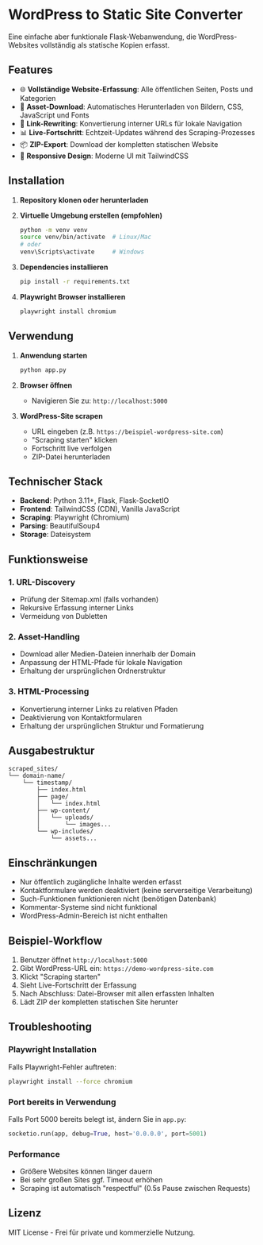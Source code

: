 # WordPress to Static Site Converter

Eine einfache aber funktionale Flask-Webanwendung, die WordPress-Websites vollständig als statische Kopien erfasst.

## Features

- 🌐 **Vollständige Website-Erfassung**: Alle öffentlichen Seiten, Posts und Kategorien
- 📱 **Asset-Download**: Automatisches Herunterladen von Bildern, CSS, JavaScript und Fonts
- 🔗 **Link-Rewriting**: Konvertierung interner URLs für lokale Navigation
- 📊 **Live-Fortschritt**: Echtzeit-Updates während des Scraping-Prozesses
- 📦 **ZIP-Export**: Download der kompletten statischen Website
- 🎨 **Responsive Design**: Moderne UI mit TailwindCSS

## Installation

1. **Repository klonen oder herunterladen**

2. **Virtuelle Umgebung erstellen (empfohlen)**
   ```bash
   python -m venv venv
   source venv/bin/activate  # Linux/Mac
   # oder
   venv\Scripts\activate     # Windows
   ```

3. **Dependencies installieren**
   ```bash
   pip install -r requirements.txt
   ```

4. **Playwright Browser installieren**
   ```bash
   playwright install chromium
   ```

## Verwendung

1. **Anwendung starten**
   ```bash
   python app.py
   ```

2. **Browser öffnen**
   - Navigieren Sie zu: `http://localhost:5000`

3. **WordPress-Site scrapen**
   - URL eingeben (z.B. `https://beispiel-wordpress-site.com`)
   - "Scraping starten" klicken
   - Fortschritt live verfolgen
   - ZIP-Datei herunterladen

## Technischer Stack

- **Backend**: Python 3.11+, Flask, Flask-SocketIO
- **Frontend**: TailwindCSS (CDN), Vanilla JavaScript
- **Scraping**: Playwright (Chromium)
- **Parsing**: BeautifulSoup4
- **Storage**: Dateisystem

## Funktionsweise

### 1. URL-Discovery
- Prüfung der Sitemap.xml (falls vorhanden)
- Rekursive Erfassung interner Links
- Vermeidung von Dubletten

### 2. Asset-Handling
- Download aller Medien-Dateien innerhalb der Domain
- Anpassung der HTML-Pfade für lokale Navigation
- Erhaltung der ursprünglichen Ordnerstruktur

### 3. HTML-Processing
- Konvertierung interner Links zu relativen Pfaden
- Deaktivierung von Kontaktformularen
- Erhaltung der ursprünglichen Struktur und Formatierung

## Ausgabestruktur

```
scraped_sites/
└── domain-name/
    └── timestamp/
        ├── index.html
        ├── page/
        │   └── index.html
        ├── wp-content/
        │   └── uploads/
        │       └── images...
        └── wp-includes/
            └── assets...
```

## Einschränkungen

- Nur öffentlich zugängliche Inhalte werden erfasst
- Kontaktformulare werden deaktiviert (keine serverseitige Verarbeitung)
- Such-Funktionen funktionieren nicht (benötigen Datenbank)
- Kommentar-Systeme sind nicht funktional
- WordPress-Admin-Bereich ist nicht enthalten

## Beispiel-Workflow

1. Benutzer öffnet `http://localhost:5000`
2. Gibt WordPress-URL ein: `https://demo-wordpress-site.com`
3. Klickt "Scraping starten"
4. Sieht Live-Fortschritt der Erfassung
5. Nach Abschluss: Datei-Browser mit allen erfassten Inhalten
6. Lädt ZIP der kompletten statischen Site herunter

## Troubleshooting

### Playwright Installation
Falls Playwright-Fehler auftreten:
```bash
playwright install --force chromium
```

### Port bereits in Verwendung
Falls Port 5000 bereits belegt ist, ändern Sie in `app.py`:
```python
socketio.run(app, debug=True, host='0.0.0.0', port=5001)
```

### Performance
- Größere Websites können länger dauern
- Bei sehr großen Sites ggf. Timeout erhöhen
- Scraping ist automatisch "respectful" (0.5s Pause zwischen Requests)

## Lizenz

MIT License - Frei für private und kommerzielle Nutzung.

